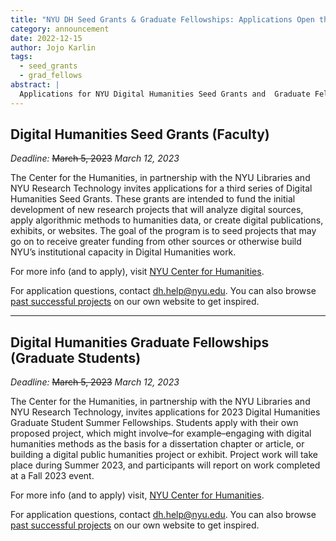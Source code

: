 ```yaml
---
title: "NYU DH Seed Grants & Graduate Fellowships: Applications Open through 3/12"
category: announcement
date: 2022-12-15
author: Jojo Karlin
tags:
  - seed_grants
  - grad_fellows
abstract: |
  Applications for NYU Digital Humanities Seed Grants and  Graduate Fellowships in the 2023 cycle are open until March 12, 2023.
---
```


## Digital Humanities Seed Grants (Faculty)

_Deadline:_ ~~March 5, 2023~~ _March 12, 2023_

The Center for the Humanities, in partnership with the NYU Libraries and NYU Research Technology invites applications for a third series of Digital Humanities Seed Grants. These grants are intended to fund the initial development of new research projects that will analyze digital sources, apply algorithmic methods to humanities data, or create digital publications, exhibits, or websites. The goal of the program is to seed projects that may go on to receive greater funding from other sources or otherwise build NYU’s institutional capacity in Digital Humanities work.

For more info (and to apply), visit <a target="_none" href="https://nyuhumanities.org/opportunity/digital-humanities-seed-grants">NYU Center for Humanities</a>.

For application questions, contact dh.help@nyu.edu. You can also browse [past successful projects](/projects/seed-grants/) on our own website to get inspired.

---

## Digital Humanities Graduate Fellowships (Graduate Students)

_Deadline:_ ~~March 5, 2023~~ _March 12, 2023_

The Center for the Humanities, in partnership with the NYU Libraries and NYU Research Technology, invites applications for 2023 Digital Humanities Graduate Student Summer Fellowships. Students apply with their own proposed project, which might involve–for example–engaging with digital humanities methods as the basis for a dissertation chapter or article, or building a digital public humanities project or exhibit. Project work will take place during Summer 2023, and participants will report on work completed at a Fall 2023 event.

For more info (and to apply) visit, <a target="_none" href="https://nyuhumanities.org/opportunity/digital-humanities-graduate-student-summer-fellowships">NYU Center for Humanities</a>.

For application questions, contact dh.help@nyu.edu. You can also browse [past successful projects](/projects/fellowships/) on our own website to get inspired.
